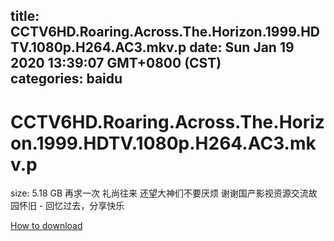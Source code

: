 
title: CCTV6HD.Roaring.Across.The.Horizon.1999.HDTV.1080p.H264.AC3.mkv.p
date: Sun Jan 19 2020 13:39:07 GMT+0800 (CST)    
categories: baidu
---

# CCTV6HD.Roaring.Across.The.Horizon.1999.HDTV.1080p.H264.AC3.mkv.p
size: 5.18 GB
 再求一次 礼尚往来 还望大神们不要厌烦 谢谢国产影视资源交流故园怀旧 - 回忆过去，分享快乐
 

[How to download](https://bpcam.bemobtrk.com/go/2ceec3aa-1ca2-46d6-b9ff-aaa5c184517c?jno=2530)